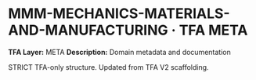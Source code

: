 # MMM-MECHANICS-MATERIALS-AND-MANUFACTURING · TFA META

**TFA Layer:** META
**Description:** Domain metadata and documentation

STRICT TFA-only structure. Updated from TFA V2 scaffolding.
